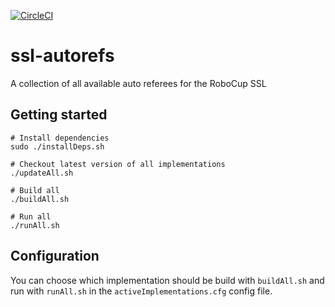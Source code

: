 [![CircleCI](https://circleci.com/gh/RoboCup-SSL/ssl-autorefs/tree/master.svg?style=svg)](https://circleci.com/gh/RoboCup-SSL/ssl-autorefs/tree/master)

# ssl-autorefs
A collection of all available auto referees for the RoboCup SSL

## Getting started
```
# Install dependencies
sudo ./installDeps.sh

# Checkout latest version of all implementations
./updateAll.sh

# Build all
./buildAll.sh

# Run all
./runAll.sh
```

## Configuration
You can choose which implementation should be build with `buildAll.sh` and run with `runAll.sh` in the `activeImplementations.cfg` config file.
